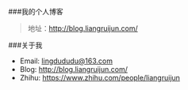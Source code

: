 ###我的个人博客
> 地址：http://blog.liangruijun.com/

###关于我
* Email: lingdududu@163.com  
* Blog: http://blog.liangruijun.com/
* Zhihu: https://www.zhihu.com/people/liangruijun

